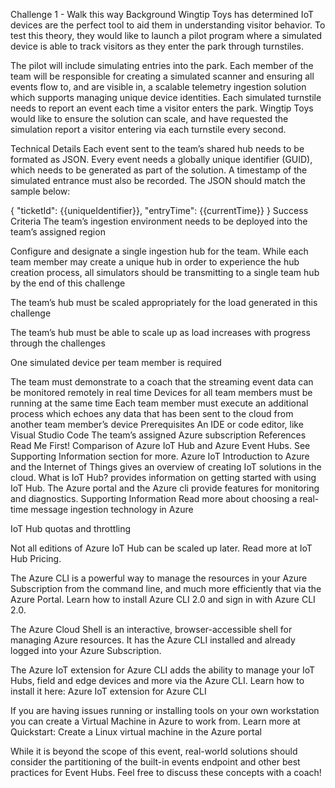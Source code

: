 Challenge 1 - Walk this way
Background
Wingtip Toys has determined IoT devices are the perfect tool to aid them in understanding visitor behavior. To test this theory, they would like to launch a pilot program where a simulated device is able to track visitors as they enter the park through turnstiles.

The pilot will include simulating entries into the park. Each member of the team will be responsible for creating a simulated scanner and ensuring all events flow to, and are visible in, a scalable telemetry ingestion solution which supports managing unique device identities. Each simulated turnstile needs to report an event each time a visitor enters the park. Wingtip Toys would like to ensure the solution can scale, and have requested the simulation report a visitor entering via each turnstile every second.

Technical Details
Each event sent to the team’s shared hub needs to be formated as JSON. Every event needs a globally unique identifier (GUID), which needs to be generated as part of the solution. A timestamp of the simulated entrance must also be recorded. The JSON should match the sample below:

{
    "ticketId": {{uniqueIdentifier}},
    "entryTime": {{currentTime}}
}
Success Criteria
The team’s ingestion environment needs to be deployed into the team’s assigned region

Configure and designate a single ingestion hub for the team. While each team member may create a unique hub in order to experience the hub creation process, all simulators should be transmitting to a single team hub by the end of this challenge

The team’s hub must be scaled appropriately for the load generated in this challenge

The team’s hub must be able to scale up as load increases with progress through the challenges

One simulated device per team member is required

The team must demonstrate to a coach that the streaming event data can be monitored remotely in real time
Devices for all team members must be running at the same time
Each team member must execute an additional process which echoes any data that has been sent to the cloud from another team member’s device
Prerequisites
An IDE or code editor, like Visual Studio Code
The team’s assigned Azure subscription
References
Read Me First!
Comparison of Azure IoT Hub and Azure Event Hubs. See Supporting Information section for more.
Azure IoT
Introduction to Azure and the Internet of Things gives an overview of creating IoT solutions in the cloud.
What is IoT Hub? provides information on getting started with using IoT Hub. The Azure portal and the Azure cli provide features for monitoring and diagnostics.
Supporting Information
Read more about choosing a real-time message ingestion technology in Azure

IoT Hub quotas and throttling

Not all editions of Azure IoT Hub can be scaled up later. Read more at IoT Hub Pricing.

The Azure CLI is a powerful way to manage the resources in your Azure Subscription from the command line, and much more efficiently that via the Azure Portal. Learn how to install Azure CLI 2.0 and sign in with Azure CLI 2.0.

The Azure Cloud Shell is an interactive, browser-accessible shell for managing Azure resources. It has the Azure CLI installed and already logged into your Azure Subscription.

The Azure IoT extension for Azure CLI adds the ability to manage your IoT Hubs, field and edge devices and more via the Azure CLI. Learn how to install it here: Azure IoT extension for Azure CLI

If you are having issues running or installing tools on your own workstation you can create a Virtual Machine in Azure to work from. Learn more at Quickstart: Create a Linux virtual machine in the Azure portal

While it is beyond the scope of this event, real-world solutions should consider the partitioning of the built-in events endpoint and other best practices for Event Hubs. Feel free to discuss these concepts with a coach!